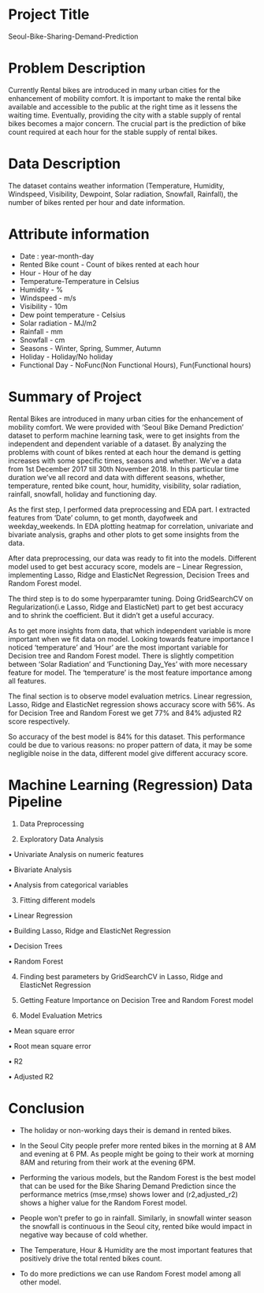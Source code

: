 
# Project Title

Seoul-Bike-Sharing-Demand-Prediction

# Problem Description

Currently Rental bikes are introduced in many urban cities 
for the enhancement of mobility comfort. It is important
 to make the rental bike available and accessible to the 
 public at the right time as it lessens the waiting time.
  Eventually, providing the city with a stable supply of 
  rental bikes becomes a major concern. The crucial part 
  is the prediction of bike count required at each hour for
   the stable supply of rental bikes.

# Data Description

The dataset contains weather information (Temperature, Humidity, Windspeed, Visibility, Dewpoint, Solar radiation, Snowfall, Rainfall),
 the number of bikes rented per hour and date information.

# Attribute information

*  Date : year-month-day
*  Rented Bike count - Count of bikes rented at each hour
* Hour - Hour of he day
*  Temperature-Temperature in Celsius
*  Humidity - %
*  Windspeed - m/s
*  Visibility - 10m
*  Dew point temperature - Celsius
*  Solar radiation - MJ/m2
*  Rainfall - mm
*  Snowfall - cm
*  Seasons - Winter, Spring, Summer, Autumn
* Holiday - Holiday/No holiday
* Functional Day - NoFunc(Non Functional Hours), Fun(Functional hours)


# Summary of Project

Rental Bikes are introduced in many urban cities for the enhancement of mobility comfort. We were provided with ‘Seoul Bike Demand Prediction’ dataset to perform machine learning task, were to get insights from the independent and dependent variable of a dataset. By analyzing the problems with count of bikes rented at each hour the demand is getting increases with some specific times, seasons and whether. We’ve a data from 1st December 2017 till 30th November 2018. In this particular time duration we’ve all record and data with different seasons, whether, temperature, rented bike count, hour, humidity, visibility, solar radiation, rainfall, snowfall, holiday and functioning day.

As the first step, I performed data preprocessing and EDA part. I extracted features from ‘Date’ column, to get month, dayofweek and weekday_weekends. In EDA plotting heatmap for correlation, univariate and bivariate analysis, graphs and other plots to get some insights from the data. 

After data preprocessing, our data was ready to fit into the models. Different model used to get best accuracy score, models are – Linear Regression, implementing Lasso, Ridge and ElasticNet Regression, Decision Trees and Random Forest model.

The third step is to do some hyperparamter tuning. Doing GridSearchCV on Regularization(i.e Lasso, Ridge and ElasticNet)  part to get best accuracy and to shrink the coefficient. But it didn’t get a useful accuracy. 

As to get more insights from data, that which independent variable is more important when we fit data on model. Looking towards feature importance I noticed ‘temperature’ and ‘Hour’ are the most important variable for Decision tree and Random Forest model. There is slightly competition between ‘Solar Radiation’ and ‘Functioning Day_Yes’  with more necessary feature for model. The ‘temperature’ is the most feature importance among all features.

The final section is to observe model evaluation metrics. Linear regression, Lasso, Ridge and ElasticNet regression shows accuracy score with 56%. As for Decision Tree and Random Forest we get 77% and 84% adjusted R2 score respectively.

So accuracy of the best model is 84% for this dataset. This performance could be due to various reasons: no proper pattern of data, it may be some negligible noise in the data, different model give different accuracy score. 

# Machine Learning (Regression) Data Pipeline

1.	Data Preprocessing

2.	Exploratory Data Analysis

•	Univariate Analysis on numeric features

•	Bivariate Analysis

•	Analysis from categorical variables
                                
3. Fitting different models
                
•	Linear Regression

•	Building Lasso, Ridge and ElasticNet Regression

•	Decision Trees

•	Random Forest

4. Finding best parameters by GridSearchCV in Lasso, Ridge and ElasticNet
   Regression

5. Getting Feature Importance on Decision Tree and Random Forest model

6.    Model Evaluation Metrics

•	Mean square error

•	Root mean square error

•	R2

•	Adjusted R2


# Conclusion

* The holiday or non-working days their is demand in rented bikes.

* In the Seoul City people prefer more rented bikes in the morning at 8 AM and  evening at 6 PM. As people might be going to their work at morning 8AM and returing from their work at the evening 6PM.

* Performing the various models, but the Random Forest is the best model that can be used for the Bike Sharing Demand Prediction since the performance metrics (mse,rmse) shows lower and (r2,adjusted_r2) shows a higher value for the Random Forest model.

* People won't prefer to go in rainfall. Similarly, in snowfall winter season the snowfall is continuous in the Seoul city, rented bike would impact in negative way because of cold whether.

* The Temperature, Hour & Humidity are the most important features that positively drive the total rented bikes count.

* To do more predictions we can use Random Forest model among all other model.


